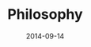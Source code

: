 ---
layout: archive
title: "Philosophy"
date: 2014-09-14
excerpt:  "Stoicism, self-sufficiency, and back-to-the-land tendencies."
image:
  feature: painted-desert-feature.jpg
  teaser: painted-desert-feature.jpg
  thumb: painted-desert-feature.jpg
ads: true
share: true
---